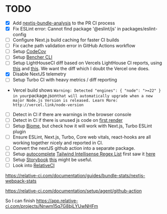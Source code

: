 # TODO

- [x] Add [nextjs-bundle-analysis](https://github.com/hashicorp/nextjs-bundle-analysis) to the PR CI process
- [x] Fix ESLint error: Cannot find package '@eslint/js' in packages/eslint-config
- [ ] Configure Next.js build caching for faster CI builds
- [ ] Fix cache path validation error in GitHub Actions workflow
- [ ] Setup [CodeCov](https://app.codecov.io/)
- [ ] Setup [Bencher CLI](https://github.com/marketplace/actions/bencher-cli)
- [ ] Setup LightHouseCI diff based on Vercels LightHouse CI reports, using [this](https://github.com/marketplace/actions/lighthouse-compare) and [this](https://github.com/marketplace/actions/vercel-preview-url-lighthouse-audit). We want the diff which I doubt the Vercel one does.
- [x] Disable NextJS telemetry
- [ ] Setup Turbo CI with heavy metrics / diff reporting
- Vercel build shows `Warning: Detected "engines": { "node": ">=22" } in your`package.json`that will automatically upgrade when a new major Node.js Version is released. Learn More: http://vercel.link/node-version`
- [ ] Detect in CI if there are warnings in the browser console
- [ ] Detect in CI if there is unused js code on [first render](https://www.youtube.com/watch?v=pw14NzfYPa8)
- [ ] Setup [Biome](https://biomejs.dev/), but check how it will work with Next.js, Turbo ESLint plugin
- [ ] Ensure ESLint, Next.js, Turbo, Core web vitals, react-hooks are all working together nicely and reported in CI.
- [ ] Convert the nextJS github action into a separate package.
- [ ] Setup [autocomplete](https://www.sixian.li/writing/tailwind-autocomplete-done-right) [Tailwind Intellisense Regex List](https://github.com/paolotiu/tailwind-intellisense-regex-list) first saw it [here](https://github.com/Blazity/next-enterprise/blob/9743a37adfc54ce70f7e194f9ba3d505d56ad193/.vscode/settings.json)
- [ ] Setup [Storybook](https://storybook.js.org/) [this](https://github.com/Blazity/next-enterprise/tree/9743a37adfc54ce70f7e194f9ba3d505d56ad193/.storybook) might be useful.
- [ ] Look into [RelativeCI](https://relative-ci.com/)

<https://relative-ci.com/documentation/guides/bundle-stats/nextjs-webpack-stats>

<https://relative-ci.com/documentation/setup/agent/github-action>

So I can finish <https://app.relative-ci.com/projects/Nnwm15q7G8bjLYUwNHFm>
